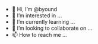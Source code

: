 - 👋 Hi, I’m @byound
- 👀 I’m interested in ...
- 🌱 I’m currently learning ...
- 💞️ I’m looking to collaborate on ...
- 📫 How to reach me ...

<!---
byound/byound is a ✨ special ✨ repository because its `README.md` (this file) appears on your GitHub profile.
You can click the Preview link to take a look at your changes.
--->

